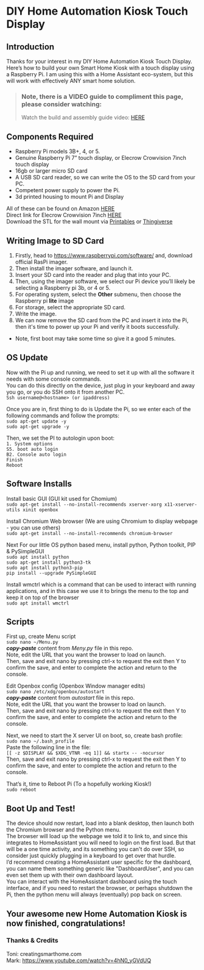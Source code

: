 # DIY Home Automation Kiosk Touch Display

## Introduction

Thanks for your interest in my DIY Home Automation Kiosk Touch Display.
Here’s how to build your own Smart Home Kiosk with a touch display using a Raspberry Pi.
I am using this with a Home Assistant eco-system, but this will work with effectively ANY smart home solution.

> ### Note, there is a VIDEO guide to compliment this page, please consider watching:
>
> Watch the build and assembly guide video: [HERE](https://www.youtube.com/watch?v=n_zXSw7AeVA)

## Components Required

- Raspberry Pi models 3B+, 4, or 5.
- Genuine Raspberry Pi 7” touch display, or Elecrow Crowvision 7inch touch display
- 16gb or larger micro SD card
- A USB SD card reader, so we can write the OS to the SD card from your PC.
- Competent power supply to power the Pi.
- 3d printed housing to mount Pi and Display

All of these can be found on Amazon [HERE](https://www.amazon.com/hz/wishlist/ls/1XS56G6OG3PV?ref_=wl_share)  
Direct link for Elecrow Crowvision 7inch [HERE](https://www.elecrow.com/crowvision-7-0-inch-touch-screen-capacitive-portable-hdmi-1024-600-ips-lcd-monitor-rear-fixing-for-raspberry-pi.html?idd=5)  
Download the STL for the wall mount via [Printables](https://www.printables.com/model/774136-raspberry-pi-7-touch-display-flush-wall-mount-pane) or [Thingiverse](https://www.thingiverse.com/thing:6495742)

## Writing Image to SD Card

1. Firstly, head to https://www.raspberrypi.com/software/ and, download official RasPi imager.
2. Then install the imager software, and launch it.
3. Insert your SD card into the reader and plug that into your PC.
4. Then, using the imager software, we select our Pi device you’ll likely be selecting a Raspberry pi 3b, or 4 or 5.
5. For operating system, select the **Other** submenu, then choose the Raspberry pi **lite** image
6. For storage, select the appropriate SD card.
7. Write the image.
8. We can now remove the SD card from the PC and insert it into the Pi, then it's time to power up your Pi and verify it boots successfully.

- Note, first boot may take some time so give it a good 5 minutes.

## OS Update

Now with the Pi up and running, we need to set it up with all the software it needs with some console commands.  
You can do this directly on the device, just plug in your keyboard and away you go, or you do SSH onto it from another PC.  
`Ssh username@<hostname> (or ipaddress)`

Once you are in, first thing to do is Update the Pi, so we enter each of the following commands and follow the prompts:  
`sudo apt-get update -y`  
`sudo apt-get upgrade -y`

Then, we set the PI to autologin upon boot:  
`1. System options`  
`S5. boot auto login`  
`B2. Console auto login`  
`Finish`  
`Reboot`

## Software Installs

Install basic GUI (GUI kit used for Chomium)  
`sudo apt-get install --no-install-recommends xserver-xorg x11-xserver-utils xinit openbox`

Install Chromium Web browser (We are using Chromium to display webpage - you can use others)  
`sudo apt-get install --no-install-recommends chromium-browser`

Next For our little OS python based menu, install python, Python toolkit, PIP & PySimpleGUI  
`sudo apt install python`  
`sudo apt-get install python3-tk`  
`sudo apt install python3-pip`  
`pip install --upgrade PySimpleGUI`

Install wmctrl which is a command that can be used to interact with running applications, and in this case we use it to brings the menu to the top and keep it on top of the browser  
`sudo apt install wmctrl`

## Scripts

First up, create Menu script  
`sudo nano ~/Menu.py`  
**_copy-paste_** content from _Meny.py_ file in this repo.  
Note, edit the URL that you want the browser to load on launch.  
Then, save and exit nano by pressing ctrl-x to request the exit then Y to confirm the save, and enter to complete the action and return to the console.

Edit Openbox config (Openbox Window manager edits)  
`sudo nano /etc/xdg/openbox/autostart`  
**_copy-paste_** content from _autostart_ file in this repo.  
Note, edit the URL that you want the browser to load on launch.  
Then, save and exit nano by pressing ctrl-x to request the exit then Y to confirm the save, and enter to complete the action and return to the console.

Next, we need to start the X server UI on boot, so, create bash profile:  
`sudo nano ~/.bash_profile`  
Paste the following line in the file:  
`[[ -z $DISPLAY && $XDG_VTNR -eq 1]] && startx -- -nocursor`  
Then, save and exit nano by pressing ctrl-x to request the exit then Y to confirm the save, and enter to complete the action and return to the console.

That’s it, time to Reboot Pi (To a hopefully working Kiosk!)  
`sudo reboot`

## Boot Up and Test!

The device should now restart, load into a blank desktop, then launch both the Chromium browser and the Python menu.  
The browser will load up the webpage we told it to link to, and since this integrates to HomeAssistant you will need to login on the first load. But that will be a one time activity, and its something you can't do over SSH, so consider just quickly plugging in a keyboard to get over that hurdle.  
I’d recommend creating a HomeAssistant user specific for the dashboard, you can name them something generic like "DashboardUser", and you can even set them up with their own dashboard layout.  
You can interact with the HomeAssistant dashboard using the touch interface, and if you need to restart the browser, or perhaps shutdown the Pi, then the python menu will always (eventually) pop back on screen.

## Your awesome new Home Automation Kiosk is now finished, congratulations!

### Thanks & Credits

Toni: creatingsmarthome.com  
Mark: https://www.youtube.com/watch?v=4hN0_yGVdUQ
